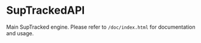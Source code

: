 # SupTrackedAPI

Main SupTracked engine. Please refer to `/doc/index.html` for documentation and usage.
